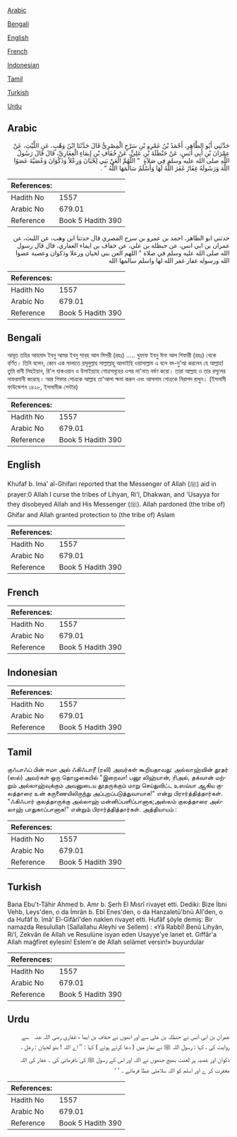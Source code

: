 [Arabic](#arabic)

[Bengali](#bengali)

[English](#english)

[French](#french)

[Indonesian](#indonesian)

[Tamil](#tamil)

[Turkish](#turkish)

[Urdu](#urdu)

## Arabic


<div dir="rtl" lang="ar" style={{fontSize:'larger',backgroundColor:'#f8f9fa',padding:20}}>
حَدَّثَنِي أَبُو الطَّاهِرِ، أَحْمَدُ بْنُ عَمْرِو بْنِ سَرْحٍ الْمِصْرِيُّ قَالَ حَدَّثَنَا ابْنُ وَهْبٍ، عَنِ اللَّيْثِ، عَنْ عِمْرَانَ بْنِ أَبِي أَنَسٍ، عَنْ حَنْظَلَةَ بْنِ عَلِيٍّ، عَنْ خُفَافِ بْنِ إِيمَاءٍ الْغِفَارِيِّ، قَالَ قَالَ رَسُولُ اللَّهِ صلى الله عليه وسلم فِي صَلاَةٍ ‏ "‏ اللَّهُمَّ الْعَنْ بَنِي لِحْيَانَ وَرِعْلاً وَذَكْوَانَ وَعُصَيَّةَ عَصَوُا اللَّهَ وَرَسُولَهُ غِفَارُ غَفَرَ اللَّهُ لَهَا وَأَسْلَمُ سَالَمَهَا اللَّهُ ‏"‏ ‏.‏
</div>
<div style={{backgroundColor:'#f8f9fa',padding:20, marginBottom: 10}}><table> <thead> <tr> <th>References:</th> <th></th> </tr> </thead> <tbody><tr><td>Hadith No</td><td>1557</td></tr><tr><td>Arabic No</td><td>679.01</td></tr><tr><td>Reference</td><td>Book 5 Hadith 390</td></tr></tbody></table></div>


<div dir="rtl" lang="ar" style={{fontSize:'larger',backgroundColor:'#f8f9fa',padding:20}}>
حدثني ابو الطاهر، احمد بن عمرو بن سرح المصري قال حدثنا ابن وهب، عن الليث، عن عمران بن ابي انس، عن حنظلة بن علي، عن خفاف بن ايماء الغفاري، قال قال رسول الله صلى الله عليه وسلم في صلاة " اللهم العن بني لحيان ورعلا وذكوان وعصية عصوا الله ورسوله غفار غفر الله لها واسلم سالمها الله
</div>
<div style={{backgroundColor:'#f8f9fa',padding:20, marginBottom: 10}}><table> <thead> <tr> <th>References:</th> <th></th> </tr> </thead> <tbody><tr><td>Hadith No</td><td>1557</td></tr><tr><td>Arabic No</td><td>679.01</td></tr><tr><td>Reference</td><td>Book 5 Hadith 390</td></tr></tbody></table></div>

## Bengali


<div dir="ltr" lang="bn" style={{fontSize:'larger',backgroundColor:'#f8f9fa',padding:20}}>
আবূত তহির আহমাদ ইবনু আমর ইবনু সাব্‌হ আল মিসরী (রহঃ) ..... খুফাফ ইবনু ঈমা আল গিফারী (রহঃ) থেকে বর্ণিত। তিনি বলেন, কোন এক সালাতে রসূলুল্লাহ সাল্লাল্লাহু আলাইহি ওয়াসাল্লাম এ বলে বদ-দু'আ করলেন হে আল্লাহ! তুমি বানী লিহইয়ান, রি'ল যাকওয়ান ও উসাইয়্যাহ গোত্রসমূহের ওপর লা'নাত বর্ষণ করো। তারা আল্লাহ ও তার রসূলের নাফরমানী করেছে। আর গিফার গোত্রকে আল্লাহ তা'আলা ক্ষমা করুন এবং আসলাম গোত্রকে নিরাপদ রাখুন। (ইসলামী ফাউন্ডেশন ১৪২৮, ইসলামীক সেন্টার)
</div>
<div style={{backgroundColor:'#f8f9fa',padding:20, marginBottom: 10}}><table> <thead> <tr> <th>References:</th> <th></th> </tr> </thead> <tbody><tr><td>Hadith No</td><td>1557</td></tr><tr><td>Arabic No</td><td>679.01</td></tr><tr><td>Reference</td><td>Book 5 Hadith 390</td></tr></tbody></table></div>

## English


<div dir="ltr" lang="en" style={{fontSize:'larger',backgroundColor:'#f8f9fa',padding:20}}>
Khufaf b. Ima' al-Ghifari reported that the Messenger of Allah (ﷺ) aid in prayer:0 Allah I curse the tribes of Lihyan, Ri'l, Dhakwan, and 'Usayya for they disobeyed Allah and His Messenger (ﷺ). Allah pardoned (the tribe of) Ghifar and Allah granted protection to (the tribe of) Aslam
</div>
<div style={{backgroundColor:'#f8f9fa',padding:20, marginBottom: 10}}><table> <thead> <tr> <th>References:</th> <th></th> </tr> </thead> <tbody><tr><td>Hadith No</td><td>1557</td></tr><tr><td>Arabic No</td><td>679.01</td></tr><tr><td>Reference</td><td>Book 5 Hadith 390</td></tr></tbody></table></div>

## French


<div dir="ltr" lang="fr" style={{fontSize:'larger',backgroundColor:'#f8f9fa',padding:20}}>

</div>
<div style={{backgroundColor:'#f8f9fa',padding:20, marginBottom: 10}}><table> <thead> <tr> <th>References:</th> <th></th> </tr> </thead> <tbody><tr><td>Hadith No</td><td>1557</td></tr><tr><td>Arabic No</td><td>679.01</td></tr><tr><td>Reference</td><td>Book 5 Hadith 390</td></tr></tbody></table></div>

## Indonesian


<div dir="ltr" lang="id" style={{fontSize:'larger',backgroundColor:'#f8f9fa',padding:20}}>

</div>
<div style={{backgroundColor:'#f8f9fa',padding:20, marginBottom: 10}}><table> <thead> <tr> <th>References:</th> <th></th> </tr> </thead> <tbody><tr><td>Hadith No</td><td>1557</td></tr><tr><td>Arabic No</td><td>679.01</td></tr><tr><td>Reference</td><td>Book 5 Hadith 390</td></tr></tbody></table></div>

## Tamil


<div dir="ltr" lang="ta" style={{fontSize:'larger',backgroundColor:'#f8f9fa',padding:20}}>
குஃபாஃப் பின் ஈமா அல் ஃகிஃபாரீ (ரலி) அவர்கள் கூறியதாவது: அல்லாஹ்வின் தூதர் (ஸல்) அவர்கள் ஒரு தொழுகையில் "இறைவா! பனூ லிஹ்யான், ரிஅல், தக்வான் மற்றும் அல்லாஹ்வுக்கும் அவனுடைய தூதருக்கும் மாறு செய்துவிட்ட உஸய்யா ஆகிய குலத்தாரை உன் கருணையிலிருந்து அப்புறப்படுத்துவாயாக!" என்று பிரார்த்தித்தார்கள். "ஃகிஃபார் குலத்தாருக்கு அல்லாஹ் மன்னிப்பளிப்பானாக;அஸ்லம் குலத்தாரை அல்லாஹ் பாதுகாப்பானாக!" என்றும் பிரார்த்தித்தார்கள். அத்தியாயம் :
</div>
<div style={{backgroundColor:'#f8f9fa',padding:20, marginBottom: 10}}><table> <thead> <tr> <th>References:</th> <th></th> </tr> </thead> <tbody><tr><td>Hadith No</td><td>1557</td></tr><tr><td>Arabic No</td><td>679.01</td></tr><tr><td>Reference</td><td>Book 5 Hadith 390</td></tr></tbody></table></div>

## Turkish


<div dir="ltr" lang="tr" style={{fontSize:'larger',backgroundColor:'#f8f9fa',padding:20}}>
Bana Ebu't-Tâhir Ahmed b. Amr b. Şerh El Mısrî rivayet etti. Dediki: Bize İbni Vehb, Leys'den, o da İmrân b. Ebî Enes'den, o da Hanzaletü'bnü Alî'den, o da Hufâf b. îmâ' El-Gifârî'den naklen rivayet etti. Hufâf şöyle demiş: Bir namazda Resulullah (Sallallahu Aleyhi ve Sellem) : «Yâ Rabbî! Benû Lihyân, Ri'l, Zekvân ile Allah ve Resulüne isyan eden Usayye'ye lanet et. Gıffâr'a Allah mağfiret eylesin! Eslem'e de Allah selâmet versin!» buyurdular
</div>
<div style={{backgroundColor:'#f8f9fa',padding:20, marginBottom: 10}}><table> <thead> <tr> <th>References:</th> <th></th> </tr> </thead> <tbody><tr><td>Hadith No</td><td>1557</td></tr><tr><td>Arabic No</td><td>679.01</td></tr><tr><td>Reference</td><td>Book 5 Hadith 390</td></tr></tbody></table></div>

## Urdu


<div dir="rtl" lang="ur" style={{fontSize:'larger',backgroundColor:'#f8f9fa',padding:20}}>
عمران بن ابی انس نے حنظلہ بن علی سے اور انھوں نے خفاف بن ایما ء غفاری ‌رضی ‌اللہ ‌عنہ ‌ ‌ سے روایت کی ، کہا : رسول اللہ ﷺ نے نماز میں ( دعا کرتے ہوئے ) کہا : ’’ اے اللہ ! بنو لحیان : رعل ، ذکوان اور عصیہ پر لعنت بھیج جنھوں نے اللہ اور اس کے رسول ﷺ کی نافرمانی کی ۔ غفار کی اللہ مغفرت کر ے اور اسلم کو اللہ سلامتی عطا فرمائے ۔ ‘ ‘
</div>
<div style={{backgroundColor:'#f8f9fa',padding:20, marginBottom: 10}}><table> <thead> <tr> <th>References:</th> <th></th> </tr> </thead> <tbody><tr><td>Hadith No</td><td>1557</td></tr><tr><td>Arabic No</td><td>679.01</td></tr><tr><td>Reference</td><td>Book 5 Hadith 390</td></tr></tbody></table></div>